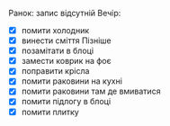 Ранок: запис відсутній
Вечір: 
- [x] помити холодник
- [x] винести сміття
Пізніше
- [x] позамітати в блоці
- [x] замести коврик на фоє
- [x] поправити крісла
- [x] помити раковини на кухні
- [x] помити раковини там де вмиватися
- [x] помити підлогу в блоці
- [x] помити плитку
